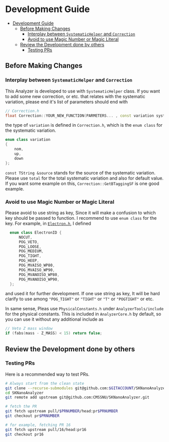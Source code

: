 # Development Guide

- [Development Guide](#development-guide)
  - [Before Making Changes](#before-making-changes)
    - [Interplay between `SystematicHelper` and `Correction`](#interplay-between-systematichelper-and-correction)
    - [Avoid to use Magic Number or Magic Literal](#avoid-to-use-magic-number-or-magic-literal)
  - [Review the Development done by others](#review-the-development-done-by-others)
    - [Testing PRs](#testing-prs)


## Before Making Changes
### Interplay between `SystematicHelper` and `Correction`
This Analyzer is developed to use with `SystematicHelper` class. If you want to add some new correction, or etc. that relates with the systematic variation, please end it's list of parameters should end with
```cpp
// Correction.h
float Correction::YOUR_NEW_FUNCTION(PARMETERS... , const variation syst, const TString &source="total")
```
the type of `variation` is defined in `Correction.h`, which is the `enum class` for the systematic variation. 
```cpp
enum class variation
{
    nom,
    up,
    down
};
```
`const TString &source` stands for the source of the systematic variation. Please use `total` for the total systematic variation and also for default value. If you want some example on this, `Correction::GetBTaggingSF` is one good example.
### Avoid to use Magic Number or Magic Literal
Please avoid to use string as key, Since it will make a confusion to which key should be passed to function. 
I recommend to use `enum class` for the key. For example, in [`Electron.h`](../DataFormats/include/Electron.h), I defined
```cpp
  enum class ElectronID {
      NOCUT,
      POG_VETO,
      POG_LOOSE,
      POG_MEDIUM,
      POG_TIGHT,
      POG_HEEP,
      POG_MVAISO_WP80,
      POG_MVAISO_WP90,
      POG_MVANOISO_WP80,
      POG_MVANOISO_WP90,
  };
```
and used it for further development. If one use string as key, It will be hard clarify to use among `"POG_TIGHT"` or `"TIGHT"` or `"T"` or `"POGTIGHT"` or etc.

In same sense, Pleas use `PhysicalConstants.h` under `AnalyzerTools/include` for the physical constants. This is included in `AnalyzerCore.h` by default, so you can use it without any additional include as
```cpp
// Veto Z mass window
if (fabs(mass - Z_MASS) < 15) return false;
```


## Review the Development done by others
### Testing PRs
Here is a recommended way to test PRs.
```bash
# Always start from the clean state
git clone --recurse-submodules git@github.com:$GITACCOUNT/SKNanoAnalyzer.git
cd SKNanoAnalyzer
git remote add upstream git@github.com:CMSSNU/SKNanoAnalyzer.git

# fetch the PR
git fetch upstream pull/$PRNUMBER/head:pr$PRNUMBER
git checkout pr$PRNUMBER

# for example, fetching PR 16
git fetch upstream pull/16/head:pr16
git checkout pr16
```

